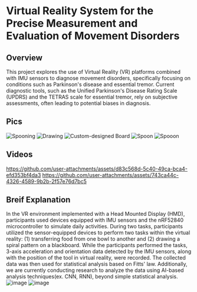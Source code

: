 # Virtual Reality System for the Precise Measurement and Evaluation of Movement Disorders

## Overview
This project explores the use of Virtual Reality (VR) platforms combined with IMU sensors to diagnose movement disorders, specifically focusing on conditions such as Parkinson's disease and essential tremor. 
Current diagnostic tools, such as the Unified Parkinson's Disease Rating Scale (UPDRS) and the TETRAS scale for essential tremor, rely on subjective assessments, often leading to potential biases in diagnosis.


## Pics
![Spooning](https://github.com/user-attachments/assets/069d922c-08e6-4958-b31a-45bf1e6ef64f)
![Drawing](https://github.com/user-attachments/assets/b0209c91-db1a-4afa-8281-6a8d4bedd9d6)
![Custom-designed Board](https://github.com/user-attachments/assets/2d9a14d4-bffe-410f-ab8f-fb90dc72cccf)
![Spoon](https://github.com/user-attachments/assets/c1b4d9aa-9c8f-45c1-8631-5044df10b772)
![Spooon](https://github.com/user-attachments/assets/ed2d272f-3ab6-48ab-9f5c-c56f41bcef15)

## Videos

https://github.com/user-attachments/assets/d83c568d-5c40-49ca-bca4-efd353bf4da3
https://github.com/user-attachments/assets/743ca44c-4326-4589-9b2b-2f57e76d7bc5

## Breif Explanation

In the VR environment implemented with a Head Mounted Display (HMD), participants used devices equipped with IMU sensors and the nRF52840 microcontroller to simulate daily activities.
During two tasks, participants utilized the sensor-equipped devices to perform two tasks within the virtual reality: (1) transferring food from one bowl to another and (2) drawing a spiral pattern on a blackboard.
While the participants performed the tasks, 3-axis acceleration and orientation data detected by the IMU sensors, along with the position of the tool in virtual reality, were recorded. The collected data was then used for statistical analysis based on Fitts' law. 
Additionally, we are currently conducting research to analyze the data using AI-based analysis techniques(ex. CNN, RNN), beyond simple statistical analysis.
![image](https://github.com/user-attachments/assets/6136bcea-f0a0-4e9c-add3-a1bc84aa65eb)
![image](https://github.com/user-attachments/assets/9125ad2f-10c6-4a30-adc2-c05c4b912036)



